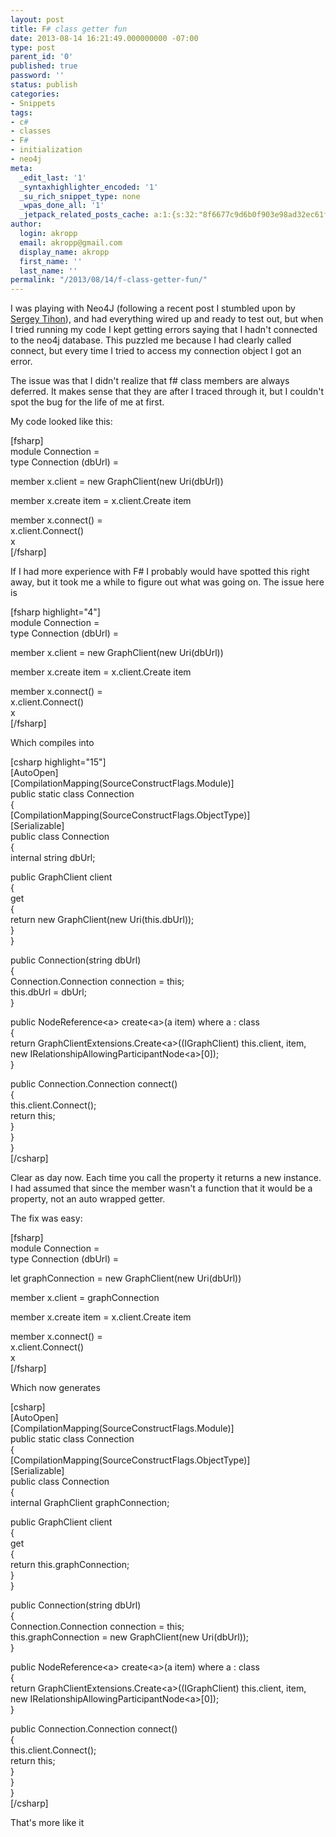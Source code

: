 ```yaml
---
layout: post
title: F# class getter fun
date: 2013-08-14 16:21:49.000000000 -07:00
type: post
parent_id: '0'
published: true
password: ''
status: publish
categories:
- Snippets
tags:
- c#
- classes
- F#
- initialization
- neo4j
meta:
  _edit_last: '1'
  _syntaxhighlighter_encoded: '1'
  _su_rich_snippet_type: none
  _wpas_done_all: '1'
  _jetpack_related_posts_cache: a:1:{s:32:"8f6677c9d6b0f903e98ad32ec61f8deb";a:2:{s:7:"expires";i:1558960558;s:7:"payload";a:3:{i:0;a:1:{s:2:"id";i:4463;}i:1;a:1:{s:2:"id";i:4244;}i:2;a:1:{s:2:"id";i:4028;}}}}
author:
  login: akropp
  email: akropp@gmail.com
  display_name: akropp
  first_name: ''
  last_name: ''
permalink: "/2013/08/14/f-class-getter-fun/"
---
```

I was playing with Neo4J (following a recent post I stumbled upon by [Sergey Tihon](http://sergeytihon.wordpress.com/2013/03/27/using-neo4j-graph-db-with-f/)), and had everything wired up and ready to test out, but when I tried running my code I kept getting errors saying that I hadn't connected to the neo4j database. This puzzled me because I had clearly called connect, but every time I tried to access my connection object I got an error.

The issue was that I didn't realize that f# class members are always deferred. It makes sense that they are after I traced through it, but I couldn't spot the bug for the life of me at first.

My code looked like this:

[fsharp]  
module Connection =  
 type Connection (dbUrl) =

member x.client = new GraphClient(new Uri(dbUrl))

member x.create item = x.client.Create item

member x.connect() =  
 x.client.Connect()  
 x  
[/fsharp]

If I had more experience with F# I probably would have spotted this right away, but it took me a while to figure out what was going on. The issue here is

[fsharp highlight="4"]  
module Connection =  
 type Connection (dbUrl) =

member x.client = new GraphClient(new Uri(dbUrl))

member x.create item = x.client.Create item

member x.connect() =  
 x.client.Connect()  
 x  
[/fsharp]

Which compiles into

[csharp highlight="15"]  
 [AutoOpen]  
 [CompilationMapping(SourceConstructFlags.Module)]  
 public static class Connection  
 {  
 [CompilationMapping(SourceConstructFlags.ObjectType)]  
 [Serializable]  
 public class Connection  
 {  
 internal string dbUrl;

public GraphClient client  
 {  
 get  
 {  
 return new GraphClient(new Uri(this.dbUrl));  
 }  
 }

public Connection(string dbUrl)  
 {  
 Connection.Connection connection = this;  
 this.dbUrl = dbUrl;  
 }

public NodeReference\<a\> create\<a\>(a item) where a : class  
 {  
 return GraphClientExtensions.Create\<a\>((IGraphClient) this.client, item, new IRelationshipAllowingParticipantNode\<a\>[0]);  
 }

public Connection.Connection connect()  
 {  
 this.client.Connect();  
 return this;  
 }  
 }  
 }  
[/csharp]

Clear as day now. Each time you call the property it returns a new instance. I had assumed that since the member wasn't a function that it would be a property, not an auto wrapped getter.

The fix was easy:

[fsharp]  
module Connection =  
 type Connection (dbUrl) =

let graphConnection = new GraphClient(new Uri(dbUrl))

member x.client = graphConnection

member x.create item = x.client.Create item

member x.connect() =  
 x.client.Connect()  
 x  
[/fsharp]

Which now generates

[csharp]  
 [AutoOpen]  
 [CompilationMapping(SourceConstructFlags.Module)]  
 public static class Connection  
 {  
 [CompilationMapping(SourceConstructFlags.ObjectType)]  
 [Serializable]  
 public class Connection  
 {  
 internal GraphClient graphConnection;

public GraphClient client  
 {  
 get  
 {  
 return this.graphConnection;  
 }  
 }

public Connection(string dbUrl)  
 {  
 Connection.Connection connection = this;  
 this.graphConnection = new GraphClient(new Uri(dbUrl));  
 }

public NodeReference\<a\> create\<a\>(a item) where a : class  
 {  
 return GraphClientExtensions.Create\<a\>((IGraphClient) this.client, item, new IRelationshipAllowingParticipantNode\<a\>[0]);  
 }

public Connection.Connection connect()  
 {  
 this.client.Connect();  
 return this;  
 }  
 }  
 }  
[/csharp]

That's more like it

